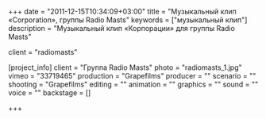 +++
date = "2011-12-15T10:34:09+03:00"
title = "Музыкальный клип «Corporation», группы Radio Masts"
keywords = ["музыкальный клип"]
description = "Музыкальный клип «Корпорации» для группы Radio Masts"

client = "radiomasts"

[project_info]
    client = "Группа Radio Masts"
    photo = "radiomasts_1.jpg"
    vimeo = "33719465"
    production = "Grapefilms"
    producer = ""
    scenario = ""
    shooting = "Grapefilms"
    editing = ""
    animation = ""
    graphics = ""
    sound = ""
    voice = ""
    backstage = []

+++
